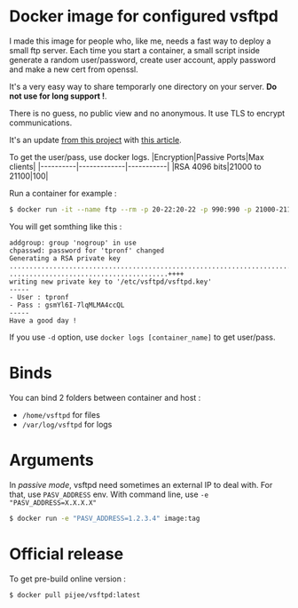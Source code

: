 # Docker image for configured vsftpd
I made this image for people who, like me, needs a fast way to deploy a small ftp server.
Each time you start a container, a small script inside generate a random user/password, create user account, apply password and make a new cert from openssl.

It's a very easy way to share temporarly one directory on your server. **Do not use for long support !**.

There is no guess, no public view and no anonymous. It use TLS to encrypt communications.

It's an update [from this project](https://github.com/fauria/docker-vsftpd) with [this article](https://docs.rockylinux.org/guides/file_sharing/secure_ftp_server_vsftpd/).

To get the user/pass, use docker logs.
|Encryption|Passive Ports|Max clients|
|----------|-------------|-----------|
|RSA 4096 bits|21000 to 21100|100|


Run a container for example :
```bash
$ docker run -it --name ftp --rm -p 20-22:20-22 -p 990:990 -p 21000-21100:21000-21100 -v [local_dir]:/home/vsftpd image:tag
```

You will get somthing like this :
```
addgroup: group 'nogroup' in use
chpasswd: password for 'tpronf' changed
Generating a RSA private key
......................................................................................++++
........................................++++
writing new private key to '/etc/vsftpd/vsftpd.key'
-----
- User : tpronf
- Pass : gsmYl6I-7lqMLMA4ccQL
-----
Have a good day !
```

If you use `-d` option, use `docker logs [container_name]` to get user/pass.


# Binds
You can bind 2 folders between container and host :
- `/home/vsftpd` for files
- `/var/log/vsftpd` for logs


# Arguments
In *passive mode*, vsftpd need sometimes an external IP to deal with. For that, use `PASV_ADDRESS` env.
With command line, use `-e "PASV_ADDRESS=X.X.X.X"`
```bash
$ docker run -e "PASV_ADDRESS=1.2.3.4" image:tag
```

# Official release
To get pre-build online version :
```bash
$ docker pull pijee/vsftpd:latest
```